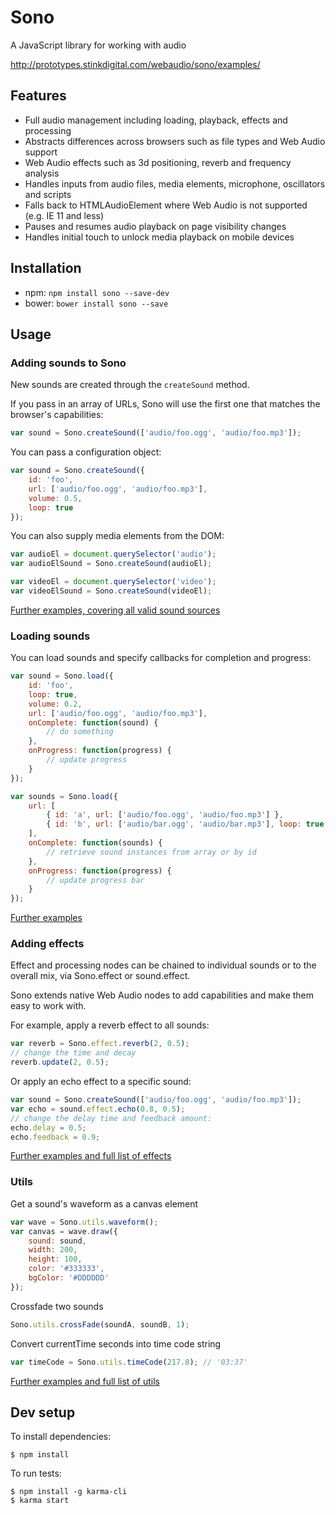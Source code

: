 # Sono

A JavaScript library for working with audio

<http://prototypes.stinkdigital.com/webaudio/sono/examples/>

## Features

* Full audio management including loading, playback, effects and processing
* Abstracts differences across browsers such as file types and Web Audio support
* Web Audio effects such as 3d positioning, reverb and frequency analysis
* Handles inputs from audio files, media elements, microphone, oscillators and scripts
* Falls back to HTMLAudioElement where Web Audio is not supported (e.g. IE 11 and less)
* Pauses and resumes audio playback on page visibility changes
* Handles initial touch to unlock media playback on mobile devices

## Installation

* npm: ```npm install sono --save-dev```
* bower: ```bower install sono --save```

## Usage

### Adding sounds to Sono

New sounds are created through the `createSound` method.

If you pass in an array of URLs, Sono will use the first one that matches the browser's capabilities:

```javascript
var sound = Sono.createSound(['audio/foo.ogg', 'audio/foo.mp3']);
```

You can pass a configuration object:

```javascript
var sound = Sono.createSound({
    id: 'foo',
    url: ['audio/foo.ogg', 'audio/foo.mp3'],
    volume: 0.5,
    loop: true
});
```

You can also supply media elements from the DOM:

```javascript
var audioEl = document.querySelector('audio');
var audioElSound = Sono.createSound(audioEl);

var videoEl = document.querySelector('video');
var videoElSound = Sono.createSound(videoEl);
```

[Further examples, covering all valid sound sources](docs/Sono.md#createsound)


### Loading sounds

You can load sounds and specify callbacks for completion and progress:

```javascript
var sound = Sono.load({
    id: 'foo',
    loop: true,
    volume: 0.2,
    url: ['audio/foo.ogg', 'audio/foo.mp3'],
    onComplete: function(sound) {
        // do something
    },
    onProgress: function(progress) {
        // update progress
    }
});

var sounds = Sono.load({
    url: [
        { id: 'a', url: ['audio/foo.ogg', 'audio/foo.mp3'] },
        { id: 'b', url: ['audio/bar.ogg', 'audio/bar.mp3'], loop: true, volume: 0.5 }
    ],
    onComplete: function(sounds) {
        // retrieve sound instances from array or by id
    },
    onProgress: function(progress) {
        // update progress bar
    }
});
```

[Further examples](docs/Sono.md#load)


### Adding effects

Effect and processing nodes can be chained to individual sounds or to the overall mix, via Sono.effect or sound.effect.

Sono extends native Web Audio nodes to add capabilities and make them easy to work with.

For example, apply a reverb effect to all sounds:

```javascript
var reverb = Sono.effect.reverb(2, 0.5);
// change the time and decay
reverb.update(2, 0.5);
```

Or apply an echo effect to a specific sound:

```javascript
var sound = Sono.createSound(['audio/foo.ogg', 'audio/foo.mp3']);
var echo = sound.effect.echo(0.8, 0.5);
// change the delay time and feedback amount:
echo.delay = 0.5;
echo.feedback = 0.9;
```

[Further examples and full list of effects](docs/Sono.md#effects)


### Utils

Get a sound's waveform as a canvas element

```javascript
var wave = Sono.utils.waveform();
var canvas = wave.draw({
    sound: sound,
    width: 200,
    height: 100,
    color: '#333333',
    bgColor: '#DDDDDD'
});
```

Crossfade two sounds

```javascript
Sono.utils.crossFade(soundA, soundB, 1);
```

Convert currentTime seconds into time code string

```javascript
var timeCode = Sono.utils.timeCode(217.8); // '03:37'
```

[Further examples and full list of utils](docs/Sono.md#utils)


## Dev setup

To install dependencies:

```
$ npm install
```

To run tests:

```
$ npm install -g karma-cli
$ karma start
```
